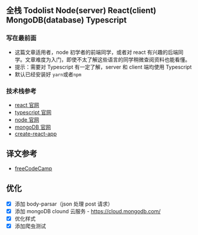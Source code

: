 ## 全栈 Todolist Node(server) React(client) MongoDB(database) Typescript

### 写在最前面

-   这篇文章适用者，node 初学者的前端同学，或者对 react 有兴趣的后端同学。文章难度为入门，即使不太了解这些语言的同学稍微查阅资料也能看懂。
-   提示：需要对 Typescript 有一定了解，server 和 client 端均使用 Typescript
-   默认已经安装好 `yarn`或者`npm`

### 技术栈参考

-   [react 官网](https://react.docschina.org/tutorial/tutorial.html)
-   [typescript 官网](https://www.tslang.cn/docs/home.html)
-   [node 官网](https://nodejs.org/en/)
-   [mongoDB 官网](https://www.mongodb.com/)
-   [create-react-app](https://create-react-app.dev/docs/getting-started#selecting-a-template)

## 译文参考

-   [freeCodeCamp](https://www.freecodecamp.org/news/how-to-build-a-todo-app-with-react-typescript-nodejs-and-mongodb/#api-with-nodejs-express-mongodb-and-typescript)

## 优化

-   [x] 添加 body-parsar（json 处理 post 请求）
-   [x] 添加 mongoDB clound 云服务 - https://cloud.mongodb.com/
-   [x] 优化样式
-   [x] 添加爬虫测试
